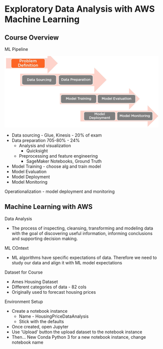 # Exploratory Data Analysis with AWS Machine Learning

## Course Overview

ML Pipeline

![](./aws-ml-pipeline.png)

* Data sourcing - Glue, Kinesis - 20% of exam
* Data preparation 705-80% - 24% 
    * Analysis and visualization
        * Quicksight
    * Preprocessing and feature engineering
        * SageMaker Notebooks, Ground Truth
* Model Training - choose alg and train model
* Model Evaluation
* Model Deployment
* Model Monitoring

Operationalization - model deployment and monitoring

## Machine Learning with AWS

Data Analysis

* The process of inspecting, cleansing, transforming and modeling data with the goal of discovering useful information, informing conclusions and supporting decision making. 

ML COntext

* ML algorithms have specific expectations of data. Therefore we need to study our data and align it with ML model expectations

Dataset for Course

* Ames Housing Dataset
* Different categories of data - 82 cols
* Originally used to forecast housing prices

Environment Setup

* Create a notebook instance
    * Name - HousingPriceDataAnalysis
    * Stick with the defaults
* Once created, open Jupyter
* Use 'Upload' button the upload dataset to the notebook instance
* Then... New Conda Python 3 for a new notebook instance, change notebook name

